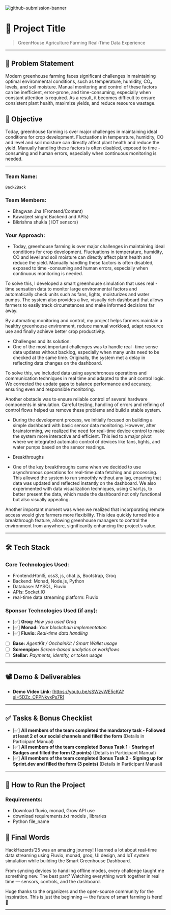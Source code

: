 ![github-submission-banner](https://github.com/user-attachments/assets/a1493b84-e4e2-456e-a791-ce35ee2bcf2f)

# 🚀 Project Title

> GreenHouse Agriculture Farming Real-Time Data Experience

---

## 📌 Problem Statement

Modern greenhouse farming faces significant challenges in maintaining optimal environmental conditions, such as temperature, humidity, CO₂ levels, and soil moisture. Manual monitoring and control of these factors can be inefficient, error-prone, and time-consuming, especially when constant attention is required. As a result, it becomes difficult to ensure consistent plant health, maximize yields, and reduce resource wastage.



## 🎯 Objective

Today, greenhouse farming is over major challenges in maintaining ideal conditions for crop development. Fluctuations in temperature, humidity, CO and level and soil moisture can directly affect plant health and reduce the yield. Manually handling these factors is often disabled, exposed to time -consuming and human errors, especially when continuous monitoring is needed.


---

### Team Name:  
`Back2Back`

### Team Members:  
- Bhagwan Jha (Frontend/Content)  
- Kawaljeet singh( Backend and APIs)  
- Blkrishna shukla ( IOT sensors) 

### Your Approach:  
- Today, greenhouse farming is over major challenges in maintaining ideal conditions for crop development. Fluctuations in temperature, humidity, CO and level and soil moisture can directly affect plant health and reduce the yield. Manually handling these factors is often disabled, exposed to time -consuming and human errors, especially when continuous monitoring is needed.


To solve this, I developed a smart greenhouse simulation that uses real -time sensation data to monitor large environmental factors and automatically check units such as fans, lights, moisturizes and water pumps. The system also provides a live, visually rich dashboard that allows farmers to easily track circumstances and make informed decisions far away.


By automating monitoring and control, my project helps farmers maintain a healthy greenhouse environment, reduce manual workload, adapt resource use and finally achieve better crop productivity.

- Challenges and its solution:
- One of the most important challenges was to handle real -time sense data updates without backlog, especially when many units need to be checked at the same time. Originally, the system met a delay in reflecting data changes on the dashboard.

To solve this, we included data using asynchronous operations and communication techniques in real time and adapted to the unit control logic. We corrected the update gaps to balance performance and accuracy, ensuring even and responsible monitoring.

Another obstacle was to ensure reliable control of several hardware components in simulation. Careful testing, handling of errors and refining of control flows helped us remove these problems and build a stable system.


- During the development process, we initially focused on building a simple dashboard with basic sensor data monitoring. However, after brainstorming, we realized the need for real-time device control to make the system more interactive and efficient. This led to a major pivot where we integrated automatic control of devices like fans, lights, and water pumps based on the sensor readings.

- Breakthroughs 
- One of the key breakthroughs came when we decided to use asynchronous operations for real-time data fetching and processing. This allowed the system to run smoothly without any lag, ensuring that data was updated and reflected instantly on the dashboard. We also experimented with data visualization techniques, using Chart.js, to better present the data, which made the dashboard not only functional but also visually appealing.

Another important moment was when we realized that incorporating remote access would give farmers more flexibility. This idea quickly turned into a breakthrough feature, allowing greenhouse managers to control the environment from anywhere, significantly enhancing the project’s value. 

---

## 🛠️ Tech Stack

### Core Technologies Used:
- Frontend:Html5, css3, js, chat.js, Bootstrap, Groq
- Backend: Monad, Node.js, Python
- Database: MYSQL, Fluvio
- APIs: Socket.IO
- real-time data streaming platform: Fluvio

### Sponsor Technologies Used (if any):
- [✅] **Groq:** _How you used Groq_  
- [✅] **Monad:** _Your blockchain implementation_  
- [✅] **Fluvio:** _Real-time data handling_  
- [ ] **Base:** _AgentKit / OnchainKit / Smart Wallet usage_  
- [ ] **Screenpipe:** _Screen-based analytics or workflows_  
- [ ] **Stellar:** _Payments, identity, or token usage_

---



## 📽️ Demo & Deliverables

- **Demo Video Link:** [https://youtu.be/sSWzvWE5cKA?si=5DZc_CPPNkvxPs7R]  

---

## ✅ Tasks & Bonus Checklist

- [✅] **All members of the team completed the mandatory task - Followed at least 2 of our social channels and filled the form** (Details in Participant Manual)  
- [✅] **All members of the team completed Bonus Task 1 - Sharing of Badges and filled the form (2 points)**  (Details in Participant Manual)
- [✅] **All members of the team completed Bonus Task 2 - Signing up for Sprint.dev and filled the form (3 points)**  (Details in Participant Manual)

---

## 🧪 How to Run the Project

### Requirements:
- Download fluvio, monad, Grow API use
- download requirements.txt models , libraries
- Python file_name


## 🏁 Final Words

HackHazards’25 was an amazing journey! I learned a lot about real-time data streaming using Fluvio, monad, groq, UI design, and IoT system simulation while building the Smart Greenhouse Dashboard.

From syncing devices to handling offline modes, every challenge taught me something new. The best part? Watching everything work together in real time — sensors, controls, and the dashboard.

Huge thanks to the organizers and the open-source community for the inspiration. This is just the beginning — the future of smart farming is here! 🌱



---
